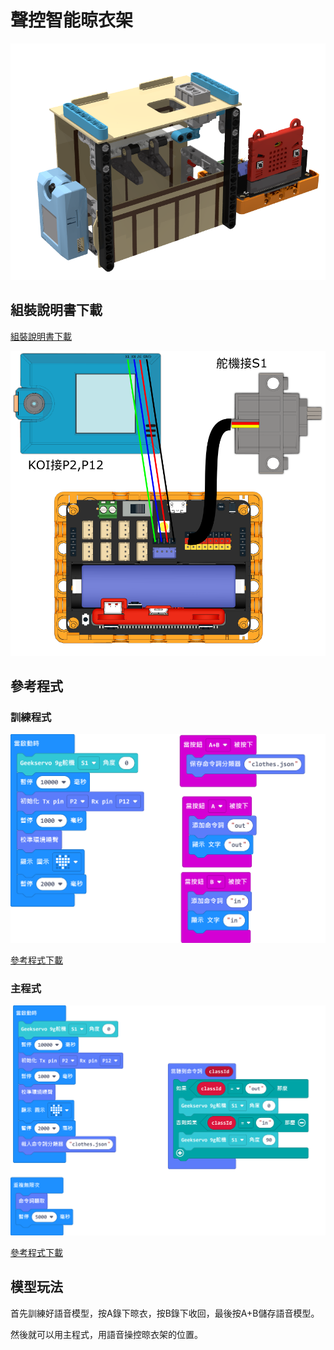# 聲控智能晾衣架

![](../images/extra_hanger_render.png)

## 組裝說明書下載

[組裝說明書下載](https://drive.google.com/drive/folders/1vPB1nm2KgCbI8fHl_VWVD3YiAxTgYQWc?usp=sharing)

![](../images/extra_hanger_wire.png)

## 參考程式

### 訓練程式

![](../images/extra_hanger_code2.png)

[參考程式下載](https://makecode.microbit.org/_32XacpDsK4CW)

### 主程式

![](../images/extra_hanger_code.png)

[參考程式下載](https://makecode.microbit.org/_9rsgfY7az6Hc)

## 模型玩法

首先訓練好語音模型，按A錄下晾衣，按B錄下收回，最後按A+B儲存語音模型。

然後就可以用主程式，用語音操控晾衣架的位置。

